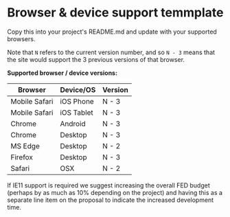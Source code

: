 # Browser & device support temmplate

Copy this into your project's README.md and update with your supported browsers.

Note that `N` refers to the current version number, and so `N - 3` means that the site would support the 3 previous versions of that browser.

**Supported browser / device versions:**

| Browser | Device/OS | Version |
|---------|-----------|---------|
| Mobile Safari | iOS Phone | N - 3 |
| Mobile Safari | iOS Tablet | N - 3 |
| Chrome | Android | N - 3 |
| Chrome | Desktop | N - 3 |
| MS Edge | Desktop | N - 2 |
| Firefox | Desktop | N - 3 |
| Safari | OSX | N - 2  |

If IE11 support is required we suggest increasing the overall FED budget (perhaps by as much as 10% depending on the project) and having this as a separate line item on the proposal to indicate the increased development time.


